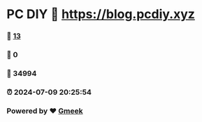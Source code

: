# PC DIY :link: https://blog.pcdiy.xyz 
### :page_facing_up: [13](https://blog.pcdiy.xyz/tag.html) 
### :speech_balloon: 0 
### :hibiscus: 34994 
### :alarm_clock: 2024-07-09 20:25:54 
### Powered by :heart: [Gmeek](https://github.com/Meekdai/Gmeek)
